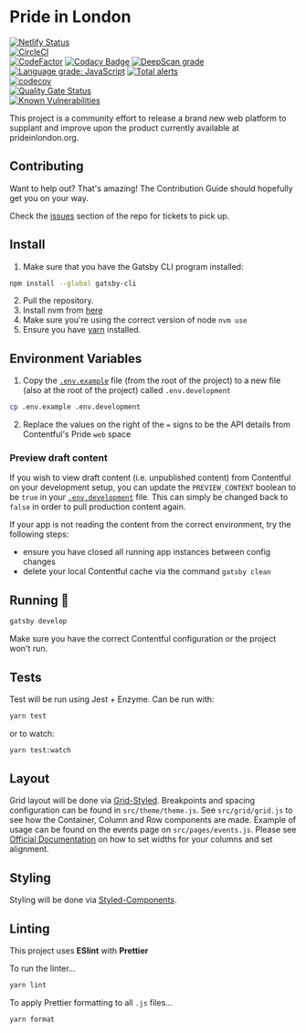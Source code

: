 # Pride in London

[![Netlify Status](https://api.netlify.com/api/v1/badges/94c5776f-6b68-460b-9d6f-400504d691a4/deploy-status)](https://app.netlify.com/sites/prideinlondon-production/deploys)  
[![CircleCI](https://circleci.com/gh/PrideInLondon/pride-london-web.svg?style=svg)](https://circleci.com/gh/PrideInLondon/pride-london-web)  
[![CodeFactor](https://www.codefactor.io/repository/github/prideinlondon/pride-london-web/badge)](https://www.codefactor.io/repository/github/prideinlondon/pride-london-web)
[![Codacy Badge](https://api.codacy.com/project/badge/Grade/f0c3e56f477040a288ecbe6b8d00b437)](https://www.codacy.com/app/PrideInLondon/pride-london-web?utm_source=github.com&utm_medium=referral&utm_content=PrideInLondon/pride-london-web&utm_campaign=Badge_Grade)
[![DeepScan grade](https://deepscan.io/api/teams/3576/projects/5314/branches/40859/badge/grade.svg)](https://deepscan.io/dashboard#view=project&tid=3576&pid=5314&bid=40859)  
[![Language grade: JavaScript](https://img.shields.io/lgtm/grade/javascript/g/PrideInLondon/pride-london-web.svg?logo=lgtm&logoWidth=18)](https://lgtm.com/projects/g/PrideInLondon/pride-london-web/context:javascript) [![Total alerts](https://img.shields.io/lgtm/alerts/g/PrideInLondon/pride-london-web.svg?logo=lgtm&logoWidth=18)](https://lgtm.com/projects/g/PrideInLondon/pride-london-web/alerts/)  
[![codecov](https://codecov.io/gh/PrideInLondon/pride-london-web/branch/master/graph/badge.svg)](https://codecov.io/gh/PrideInLondon/pride-london-web)  
[![Quality Gate Status](https://sonarcloud.io/api/project_badges/measure?project=PrideInLondon_pride-london-web&metric=alert_status)](https://sonarcloud.io/dashboard?id=PrideInLondon_pride-london-web)  
[![Known Vulnerabilities](https://snyk.io/test/github/PrideInLondon/pride-london-web/badge.svg?targetFile=package.json)](https://snyk.io/test/github/PrideInLondon/pride-london-web)

This project is a community effort to release a brand new web platform to supplant and improve upon the product currently available at prideinlondon.org.

## Contributing

Want to help out? That's amazing! The Contribution Guide should hopefully get you on your way.

Check the [issues](https://github.com/PrideInLondon/pride-london-web/issues) section of the repo for tickets to pick up.

## Install

1. Make sure that you have the Gatsby CLI program installed:

```sh
npm install --global gatsby-cli
```

2. Pull the repository.
3. Install nvm from [here](https://github.com/creationix/nvm)
4. Make sure you're using the correct version of node `nvm use`
5. Ensure you have [yarn](https://yarnpkg.com/en/docs/install) installed.

## Environment Variables

1. Copy the [`.env.example`](./.env.example) file (from the root of the project) to a new file (also at the root of the project) called `.env.development`

```bash
cp .env.example .env.development
```

2. Replace the values on the right of the `=` signs to be the API details from Contentful's Pride `web` space

### Preview draft content

If you wish to view draft content (i.e. unpublished content) from Contentful on your development setup, you can update the `PREVIEW_CONTENT` boolean to be `true` in your [`.env.development`](./.env.development) file. This can simply be changed back to `false` in order to pull production content again.

If your app is not reading the content from the correct environment, try the following steps:

- ensure you have closed all running app instances between config changes
- delete your local Contentful cache via the command `gatsby clean`

## Running 🏃

```sh
gatsby develop
```

Make sure you have the correct Contentful configuration or the project won't run.

## Tests

Test will be run using Jest + Enzyme. Can be run with:

```sh
yarn test
```

or to watch:

```sh
yarn test:watch
```

## Layout

Grid layout will be done via [Grid-Styled](http://jxnblk.com/grid-styled/). Breakpoints and spacing configuration can be found in `src/theme/theme.js`. See `src/grid/grid.js` to see how the Container, Column and Row components are made. Example of usage can be found on the events page on `src/pages/events.js`. Please see [Official Documentation](https://github.com/jxnblk/grid-styled) on how to set widths for your columns and set alignment.

## Styling

Styling will be done via [Styled-Components](https://www.styled-components.com/).

## Linting

This project uses **ESlint** with **Prettier**

To run the linter...

```sh
yarn lint
```

To apply Prettier formatting to all `.js` files...

```sh
yarn format
```
